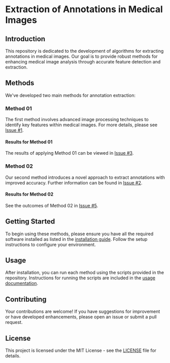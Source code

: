 # Extraction of Annotations in Medical Images

## Introduction
This repository is dedicated to the development of algorithms for extracting annotations in medical images. Our goal is to provide robust methods for enhancing medical image analysis through accurate feature detection and extraction.

## Methods

We've developed two main methods for annotation extraction:

### Method 01

The first method involves advanced image processing techniques to identify key features within medical images. For more details, please see [Issue #1](https://github.com/khadidjasift/Extraction-of-annotations/issues/1#issue-2204059746).

#### Results for Method 01

The results of applying Method 01 can be viewed in [Issue #3](https://github.com/khadidjasift/Extraction-of-annotations/issues/3#issue-2204060804).

### Method 02

Our second method introduces a novel approach to extract annotations with improved accuracy. Further information can be found in [Issue #2](https://github.com/khadidjasift/Extraction-of-annotations/issues/2#issue-2204060391).

#### Results for Method 02

See the outcomes of Method 02 in [Issue #5](https://github.com/khadidjasift/Extraction-of-annotations/issues/5#issue-2204061706).

## Getting Started

To begin using these methods, please ensure you have all the required software installed as listed in the [installation guide](LINK_TO_INSTALLATION_GUIDE). Follow the setup instructions to configure your environment.

## Usage

After installation, you can run each method using the scripts provided in the repository. Instructions for running the scripts are included in the [usage documentation](LINK_TO_USAGE_DOCUMENTATION).

## Contributing

Your contributions are welcome! If you have suggestions for improvement or have developed enhancements, please open an issue or submit a pull request.

## License

This project is licensed under the MIT License - see the [LICENSE](LINK_TO_LICENSE) file for details.
